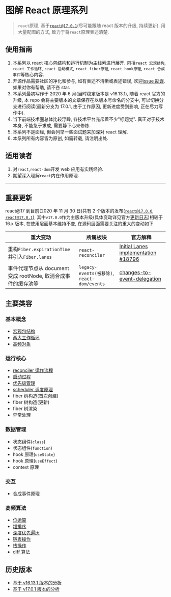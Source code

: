 # 图解 React 原理系列

> `react`原理, 基于[`react@17.0.1`](https://github.com/facebook/react/tree/v17.0.1)(尽可能跟随 react 版本的升级, 持续更新). 用大量配图的方式, 致力于将`react`原理表述清楚.

## 使用指南

1. 本系列以 react 核心包结构和运行机制为主线索进行展开. 包括`react 宏观结构`, `react 工作循环`, `react 启动模式`, `react fiber原理`, `react hook原理`, `react 合成事件`等核心内容.
2. 开源作品需要社区的净化和参与, 如有表述不清晰或表述错误, 欢迎[issue 勘误](https://github.com/7kms/react-illustration-series/issues). 如果对你有帮助, 请不吝 star.
3. 本系列最初写作于 2020 年 6 月(当时稳定版本是 v16.13.1), 随着 react 官方的升级, 本 repo 会将主要版本的文章保存在以版本号命名的分支中, 可以切换分支进行阅读(最新分支为 17.0.1, 由于工作原因, 更新进度受到影响, 正在尽力写作中).
4. 当下前端技术圈总体比较浮躁, 各技术平台充斥着不少"标题党". 真正对于技术本身, 不能急于求成, 需要静下心来修炼.
5. 本系列不是面经, 但会列举一些面试题来加深对 react 理解.
6. 本系列所有内容皆为原创, 如需转载, 请注明出处.

## 适用读者

1. 对`react`,`react-dom`开发 web 应用有实践经验.
2. 期望深入理解`react`内在作用原理.

---

## 重要更新

react@17 到目前(2020 年 11 月 30 日)共有 2 个版本的发布([`react@17.0.0`](https://github.com/facebook/react/tree/v17.0.0), [`react@17.0.1`](https://github.com/facebook/react/tree/v17.0.1)), 其中`v17.0.0`作为主版本升级(具体变动详见官方[更新日志](https://github.com/facebook/react/blob/master/CHANGELOG.md#1700-october-20-2020))相较于 16.x 版本, 在使用层面基本维持不变, 在源码层面需要关注的重大的变动如下

| 重大变动                                                      | 所属板块                                    | 官方解释                                                                                                      |
| ------------------------------------------------------------- | ------------------------------------------- | ------------------------------------------------------------------------------------------------------------- |
| 重构`Fiber.expirationTime`并引入`Fiber.lanes`                 | `react-reconciler`                          | [Initial Lanes implementation #18796](https://github.com/facebook/react/pull/18796)                           |
| 事件代理节点从 document 变成 rootNode, 取消合成事件的缓存池等 | `legacy-events(被移除)`, `react-dom/events` | [changes-to-event-delegation](https://reactjs.org/blog/2020/10/20/react-v17.html#changes-to-event-delegation) |

## 主要类容

### 基本概念

- [宏观包结构](./docs/main/macro-structure.md)
- [两大工作循环](./docs/main/workloop.md)
- [高频对象](./docs/main/object-structure.md)

### 运行核心

- [reconciler 运作流程](./docs/main/reconciler-workflow.md)
- [启动过程](./docs/main/bootstrap.md)
- [优先级管理](./docs/main/priority.md)
- [scheduler 调度原理](./docs/main/scheduler.md)
- fiber 树构造(首次创建)
- fiber 树构造(更新)
- fiber 树渲染
- 异常处理

### 数据管理

- 状态组件(`class`)
- 状态组件(`function`)
- hook 原理(`useState`)
- hook 原理(`useEffect`)
- context 原理

### 交互

- 合成事件原理

### 高频算法

- [位运算](./docs/algorithm/bitfiled.md)
- [堆排序](./docs/algorithm/heapsort.md)
- [深度优先遍历](./docs/algorithm/dfs.md)
- [链表操作](./docs/algorithm/linkedlist.md)
- [栈操作](./docs/algorithm/stack.md)
- [diff 算法](./docs/algorithm/diff.md)

## 历史版本

- [基于 v16.13.1 版本的分析](https://github.com/7kms/react-illustration-series/tree/v16.13.1)
- [基于 v17.0.1 版本的分析](https://github.com/7kms/react-illustration-series/tree/v17.0.1)

